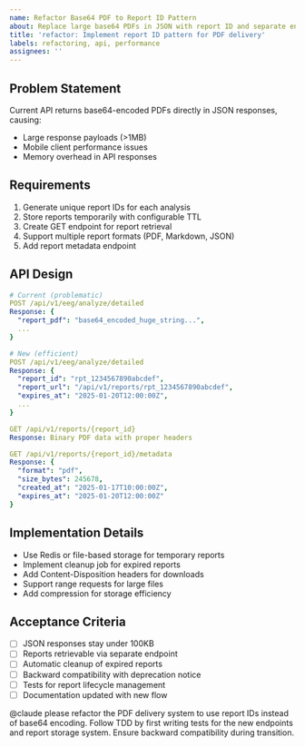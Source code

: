 ```yaml
---
name: Refactor Base64 PDF to Report ID Pattern
about: Replace large base64 PDFs in JSON with report ID and separate endpoint
title: 'refactor: Implement report ID pattern for PDF delivery'
labels: refactoring, api, performance
assignees: ''
---
```


## Problem Statement
Current API returns base64-encoded PDFs directly in JSON responses, causing:
- Large response payloads (>1MB)
- Mobile client performance issues
- Memory overhead in API responses

## Requirements
1. Generate unique report IDs for each analysis
2. Store reports temporarily with configurable TTL
3. Create GET endpoint for report retrieval
4. Support multiple report formats (PDF, Markdown, JSON)
5. Add report metadata endpoint

## API Design
```yaml
# Current (problematic)
POST /api/v1/eeg/analyze/detailed
Response: {
  "report_pdf": "base64_encoded_huge_string...",
  ...
}

# New (efficient)
POST /api/v1/eeg/analyze/detailed
Response: {
  "report_id": "rpt_1234567890abcdef",
  "report_url": "/api/v1/reports/rpt_1234567890abcdef",
  "expires_at": "2025-01-20T12:00:00Z",
  ...
}

GET /api/v1/reports/{report_id}
Response: Binary PDF data with proper headers

GET /api/v1/reports/{report_id}/metadata
Response: {
  "format": "pdf",
  "size_bytes": 245678,
  "created_at": "2025-01-17T10:00:00Z",
  "expires_at": "2025-01-20T12:00:00Z"
}
```

## Implementation Details
- Use Redis or file-based storage for temporary reports
- Implement cleanup job for expired reports
- Add Content-Disposition headers for downloads
- Support range requests for large files
- Add compression for storage efficiency

## Acceptance Criteria
- [ ] JSON responses stay under 100KB
- [ ] Reports retrievable via separate endpoint
- [ ] Automatic cleanup of expired reports
- [ ] Backward compatibility with deprecation notice
- [ ] Tests for report lifecycle management
- [ ] Documentation updated with new flow

@claude please refactor the PDF delivery system to use report IDs instead of base64 encoding. Follow TDD by first writing tests for the new endpoints and report storage system. Ensure backward compatibility during transition.
